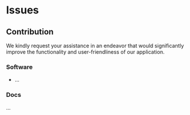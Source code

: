 # Issues
## Contribution
We kindly request your assistance in an endeavor that would significantly improve the functionality and user-friendliness of our application.
### Software
* ...
### Docs
...